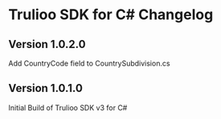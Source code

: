 # Trulioo SDK for C# Changelog


## Version 1.0.2.0

Add CountryCode field to CountrySubdivision.cs

## Version 1.0.1.0

Initial Build of Trulioo SDK v3 for C#

